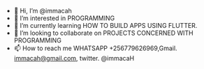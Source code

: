 - 👋 Hi, I’m @immacah
- 👀 I’m interested in PROGRAMMING
- 🌱 I’m currently learning HOW TO BUILD APPS USING FLUTTER.
- 💞️ I’m looking to collaborate on PROJECTS CONCERNED WITH PROGRAMMING
- 📫 How to reach me WHATSAPP +256779626969,Gmail. immacah@gmail.com, twitter. @immacaH

<!---
immacah/immacah is a ✨ special ✨ repository because its `README.md` (this file) appears on your GitHub profile.
You can click the Preview link to take a look at your changes.
--->

